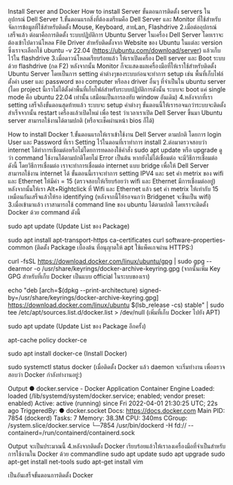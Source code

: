 Install Server and Docker
How to install Server
ขั้นตอนการติดตั้ง servers ในอุปกรณ์ Dell Server 1.ขั้นตอนแรกสิ่งที่ต้องเตรียมคือ Dell Server และ Monitor ที่ใช้สำหรับจัดการข้อมูลที่ใช้สำหรับติดตั้ง Mouse, Keyboard, สายLan, Flashdrive 2.เมื่อต่ออุปกรณ์เสร็จแล้ว ต่อมาคือการติดตั้ง ระบบปฏิบัติการ Ubuntu Server ในเครื่อง Dell Server โดยเราจะต้องเข้าไปดาวน์โหลด File Driver สำหรับติดตั้งจาก Website ของ Ubuntu ในแต่ละ version ซึ่งเราจะเลือกใช้ ubuntu -v 22.04 (https://ubuntu.com/download/server) แล้วเก็บไว้ใน flashdrive 3.เมื่อดาวน์โหลดเรียบร้อยแล้ว ให้เราเปิดเครื่อง Dell server และ Boot ระบบด้วย flashdrive (กด F2) หลังจากนั้น Monitor ก็จะแสดงผลเครื่องมือที่ให้เราใช้สำหรับติดตั้ง Ubuntu Server โดยเป็นการ setting ค่าต่างๆของระบบก่อนจะทำการ setup เช่น พื้นที่เก็บไฟล์ ตั้งค่า user และ password ของ computer หรือลง driver อื่นๆ ที่จำเป็นใน ubuntu server (โดย project นี้เราไม่ได้ตั้งค่าพื้นที่เก็บไฟล์สำหรับระบบปฏิบัติการดังนั้น ระบบจะ boot แค่ single mode คือ ubuntu 22.04 เท่านั้น เสมือนเป็นการลงทับ window อันเดิม) 4.หลังจากที่เรา setting เสร็จถึงขั้นตอนสุดท้ายแล้ว ระบบจะ setup ค่าต่างๆ ขั้นตอนนี้ให้เรารอจนกว่าระบบจะติดตั้งสำเร็จจากนั้น restart เครื่องแล้วเปิดใหม่ เพื่อ test ว่าเวลาเราเปิด Dell Server ขึ้นมา Ubuntu server สามารถใช้งานได้ตามปกติ (หรือจะเช็คผ่านหน้า bios ก็ได้)

How to install Docker
1.ขั้นตอนแรกให้เราเข้าใช้งาน Dell Server ตามปกติ โดยการ login User และ Password ที่เรา Setting ไว้ในตอนที่เราทำการ install 2.ต่อมาตรวจสอบว่า internet ได้ทำการเชื่อมต่อหรือไม่โดยการทดลองใช้คำสั่ง sudo apt update หรือ upgrade ดูว่า command ใช้งานได้ตามปกติโดยไม่ Error เป็นต้น หากยังไม่ได้เชื่อมต่อ จะมีวิธีการเชื่อมต่อดังนี้ โดยวิธีการเชื่อมต่อ เราจะทำการเชื่อมต่อ internet แบบ bridge เพื่อให้ Dell Server สามารถใช้งาน internet ได้ ขั้นตอนนี้เราจะทำการ setting IPV4 และ set ค่า metrix ของ wifi และ Ethernet ให้มีค่า = 15 (ตรวจสอบให้เรียบร้อยว่า wifi และ Ethernet มีการเชื่อมต่ออยู่) หลังจากนั้นให้เรา Alt+Rightclick ที่ Wifi และ Ethernet แล้ว set ค่า metrix ให้เท่ากับ 15 เหมือนกันเสร็จแล้วให้รอ identifying (หลังจากนี้ให้รอจนกว่า Bridgenet จะขึ้นเป็น wifi) 3.เมื่อเข้ามาแล้ว เราสามารถใช้ command line ของ ubuntu ได้ตามปกติ โดยเราจะติดตั้ง Docker ด้วย command ดังนี้

sudo apt update
(Update List ของ Package)

sudo apt install apt-transport-https ca-certificates curl software-properties-common
(ติดตั้ง Package เบื้องต้น ที่อนุญาตให้ apt ใช้แพ็คเกจผ่าน HTTPS:)

curl -fsSL https://download.docker.com/linux/ubuntu/gpg | sudo gpg --dearmor -o /usr/share/keyrings/docker-archive-keyring.gpg
(จากนั้นเพิ่ม Key GPG สำหรับที่เก็บ Docker เป็นแบบ official ในระบบของเรา)

echo "deb [arch=$(dpkg --print-architecture) signed-by=/usr/share/keyrings/docker-archive-keyring.gpg] https://download.docker.com/linux/ubuntu $(lsb_release -cs) stable" | sudo tee /etc/apt/sources.list.d/docker.list > /dev/null
(เพิ่มที่เก็บ Docker ไปยัง APT)

sudo apt update
(Update List ของ Package อีกครั้ง)

apt-cache policy docker-ce

sudo apt install docker-ce
(Install Docker)

sudo systemctl status docker
(เมื่อติดตั้ง Docker แล้ว daemon จะเริ่มทำงาน เพื่อตรวจสอบว่า Docker กำลังทำงานอยู่:)

Output
● docker.service - Docker Application Container Engine Loaded: loaded (/lib/systemd/system/docker.service; enabled; vendor preset: enabled) Active: active (running) since Fri 2022-04-01 21:30:25 UTC; 22s ago TriggeredBy: ● docker.socket Docs: https://docs.docker.com Main PID: 7854 (dockerd) Tasks: 7 Memory: 38.3M CPU: 340ms CGroup: /system.slice/docker.service └─7854 /usr/bin/dockerd -H fd:// --containerd=/run/containerd/containerd.sock

Output จะเป็นประมาณนี้
4.หลังจากติดตั้ง Docker เรียบร้อยแล้วให้เราลงเครื่องมือที่จำเป็นสำหรับการใช้งานใน Docker ด้วย commandline sudo apt update sudo apt upgrade sudo apt-get install net-tools sudo apt-get install vim

เป็นอันเสร็จขั้นตอนการติดตั้ง Docker
